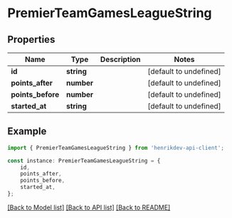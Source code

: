 # PremierTeamGamesLeagueString


## Properties

Name | Type | Description | Notes
------------ | ------------- | ------------- | -------------
**id** | **string** |  | [default to undefined]
**points_after** | **number** |  | [default to undefined]
**points_before** | **number** |  | [default to undefined]
**started_at** | **string** |  | [default to undefined]

## Example

```typescript
import { PremierTeamGamesLeagueString } from 'henrikdev-api-client';

const instance: PremierTeamGamesLeagueString = {
    id,
    points_after,
    points_before,
    started_at,
};
```

[[Back to Model list]](../README.md#documentation-for-models) [[Back to API list]](../README.md#documentation-for-api-endpoints) [[Back to README]](../README.md)
